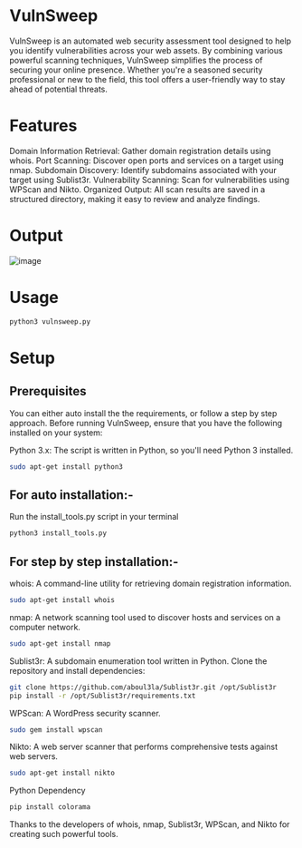 # VulnSweep

VulnSweep is an automated web security assessment tool designed to help you identify vulnerabilities across your web assets. By combining various powerful scanning techniques, VulnSweep simplifies the process of securing your online presence. Whether you're a seasoned security professional or new to the field, this tool offers a user-friendly way to stay ahead of potential threats.

# Features

Domain Information Retrieval: Gather domain registration details using whois.
Port Scanning: Discover open ports and services on a target using nmap.
Subdomain Discovery: Identify subdomains associated with your target using Sublist3r.
Vulnerability Scanning: Scan for vulnerabilities using WPScan and Nikto.
Organized Output: All scan results are saved in a structured directory, making it easy to review and analyze findings.



# Output
![image](https://github.com/user-attachments/assets/7b95c29f-adeb-4410-93a7-5f6b34988bb1)



# Usage
```bash
python3 vulnsweep.py
```

# Setup
## Prerequisites
You can either auto install the the requirements, or follow a step by step approach. 
Before running VulnSweep, ensure that you have the following installed on your system:


Python 3.x: The script is written in Python, so you'll need Python 3 installed.                   
```bash                                                                                           
sudo apt-get install python3                                                                   
``` 

## For auto installation:-
Run the install_tools.py script in your terminal
```bash
python3 install_tools.py
```


## For step by step installation:-
whois: A command-line utility for retrieving domain registration information.
```bash
sudo apt-get install whois
```

nmap: A network scanning tool used to discover hosts and services on a computer network.
```bash
sudo apt-get install nmap
```

Sublist3r: A subdomain enumeration tool written in Python.
Clone the repository and install dependencies:
```bash
git clone https://github.com/aboul3la/Sublist3r.git /opt/Sublist3r
pip install -r /opt/Sublist3r/requirements.txt
```

WPScan: A WordPress security scanner.
```bash
sudo gem install wpscan
```

Nikto: A web server scanner that performs comprehensive tests against web servers.
```bash
sudo apt-get install nikto
```

Python Dependency
```bash
pip install colorama
```


Thanks to the developers of whois, nmap, Sublist3r, WPScan, and Nikto for creating such powerful tools.
